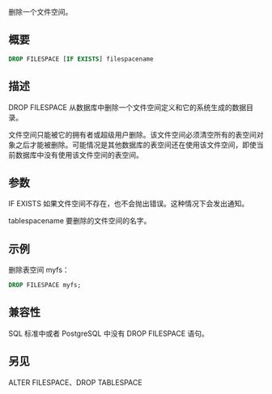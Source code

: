 删除一个文件空间。

## 概要

```sql
DROP FILESPACE [IF EXISTS] filespacename
```

## 描述
DROP FILESPACE 从数据库中删除一个文件空间定义和它的系统生成的数据目录。

文件空间只能被它的拥有者或超级用户删除。该文件空间必须清空所有的表空间对象之后才能被删除。可能情况是其他数据库的表空间还在使用该文件空间，即使当前数据库中没有使用该文件空间的表空间。

## 参数
IF EXISTS
如果文件空间不存在，也不会抛出错误。这种情况下会发出通知。

tablespacename
要删除的文件空间的名字。

## 示例
删除表空间 myfs：

```sql
DROP FILESPACE myfs;
```

## 兼容性

SQL 标准中或者 PostgreSQL 中没有 DROP FILESPACE 语句。

## 另见

ALTER FILESPACE、DROP TABLESPACE
